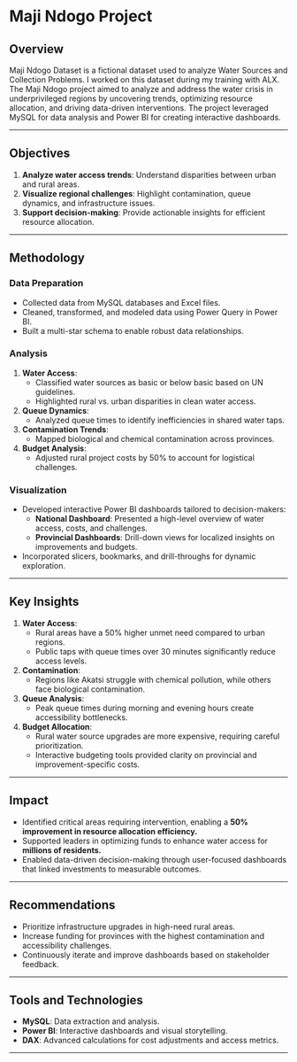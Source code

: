 # Maji Ndogo Project

## Overview
Maji Ndogo Dataset is a fictional dataset used to analyze Water Sources and Collection Problems.
I worked on this dataset during my training with ALX.
The Maji Ndogo project aimed to analyze and address the water crisis in underprivileged regions by uncovering trends, optimizing resource allocation, and driving data-driven interventions. The project leveraged MySQL for data analysis and Power BI for creating interactive dashboards.

---

## Objectives
1. **Analyze water access trends**: Understand disparities between urban and rural areas.
2. **Visualize regional challenges**: Highlight contamination, queue dynamics, and infrastructure issues.
3. **Support decision-making**: Provide actionable insights for efficient resource allocation.

---

## Methodology

### Data Preparation
- Collected data from MySQL databases and Excel files.
- Cleaned, transformed, and modeled data using Power Query in Power BI.
- Built a multi-star schema to enable robust data relationships.

### Analysis
1. **Water Access**:
   - Classified water sources as basic or below basic based on UN guidelines.
   - Highlighted rural vs. urban disparities in clean water access.
2. **Queue Dynamics**:
   - Analyzed queue times to identify inefficiencies in shared water taps.
3. **Contamination Trends**:
   - Mapped biological and chemical contamination across provinces.
4. **Budget Analysis**:
   - Adjusted rural project costs by 50% to account for logistical challenges.

### Visualization
- Developed interactive Power BI dashboards tailored to decision-makers:
  - **National Dashboard**: Presented a high-level overview of water access, costs, and challenges.
  - **Provincial Dashboards**: Drill-down views for localized insights on improvements and budgets.
- Incorporated slicers, bookmarks, and drill-throughs for dynamic exploration.

---

## Key Insights
1. **Water Access**:
   - Rural areas have a 50% higher unmet need compared to urban regions.
   - Public taps with queue times over 30 minutes significantly reduce access levels.
2. **Contamination**:
   - Regions like Akatsi struggle with chemical pollution, while others face biological contamination.
3. **Queue Analysis**:
   - Peak queue times during morning and evening hours create accessibility bottlenecks.
4. **Budget Allocation**:
   - Rural water source upgrades are more expensive, requiring careful prioritization.
   - Interactive budgeting tools provided clarity on provincial and improvement-specific costs.

---

## Impact
- Identified critical areas requiring intervention, enabling a **50% improvement in resource allocation efficiency.**
- Supported leaders in optimizing funds to enhance water access for **millions of residents.**
- Enabled data-driven decision-making through user-focused dashboards that linked investments to measurable outcomes.

---

## Recommendations
- Prioritize infrastructure upgrades in high-need rural areas.
- Increase funding for provinces with the highest contamination and accessibility challenges.
- Continuously iterate and improve dashboards based on stakeholder feedback.

---

## Tools and Technologies
- **MySQL**: Data extraction and analysis.
- **Power BI**: Interactive dashboards and visual storytelling.
- **DAX**: Advanced calculations for cost adjustments and access metrics.

---




